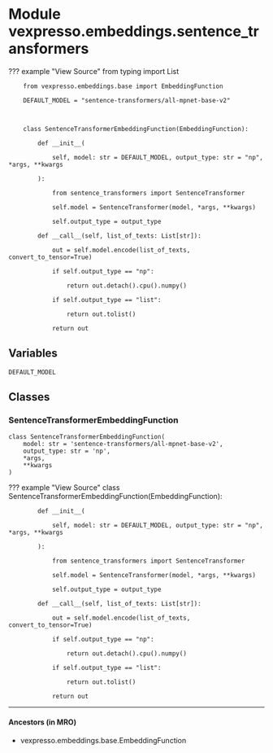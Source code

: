 # Module vexpresso.embeddings.sentence_transformers

??? example "View Source"
        from typing import List

        from vexpresso.embeddings.base import EmbeddingFunction

        DEFAULT_MODEL = "sentence-transformers/all-mpnet-base-v2"

        

        class SentenceTransformerEmbeddingFunction(EmbeddingFunction):

            def __init__(

                self, model: str = DEFAULT_MODEL, output_type: str = "np", *args, **kwargs

            ):

                from sentence_transformers import SentenceTransformer

                self.model = SentenceTransformer(model, *args, **kwargs)

                self.output_type = output_type

            def __call__(self, list_of_texts: List[str]):

                out = self.model.encode(list_of_texts, convert_to_tensor=True)

                if self.output_type == "np":

                    return out.detach().cpu().numpy()

                if self.output_type == "list":

                    return out.tolist()

                return out

## Variables

```python3
DEFAULT_MODEL
```

## Classes

### SentenceTransformerEmbeddingFunction

```python3
class SentenceTransformerEmbeddingFunction(
    model: str = 'sentence-transformers/all-mpnet-base-v2',
    output_type: str = 'np',
    *args,
    **kwargs
)
```

??? example "View Source"
        class SentenceTransformerEmbeddingFunction(EmbeddingFunction):

            def __init__(

                self, model: str = DEFAULT_MODEL, output_type: str = "np", *args, **kwargs

            ):

                from sentence_transformers import SentenceTransformer

                self.model = SentenceTransformer(model, *args, **kwargs)

                self.output_type = output_type

            def __call__(self, list_of_texts: List[str]):

                out = self.model.encode(list_of_texts, convert_to_tensor=True)

                if self.output_type == "np":

                    return out.detach().cpu().numpy()

                if self.output_type == "list":

                    return out.tolist()

                return out

------

#### Ancestors (in MRO)

* vexpresso.embeddings.base.EmbeddingFunction